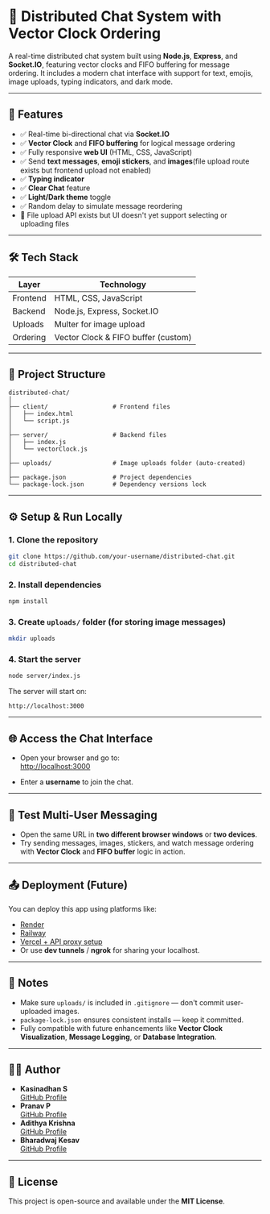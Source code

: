 # 💬 Distributed Chat System with Vector Clock Ordering

A real-time distributed chat system built using **Node.js**, **Express**, and **Socket.IO**, featuring vector clocks and FIFO buffering for message ordering. It includes a modern chat interface with support for text, emojis, image uploads, typing indicators, and dark mode.

---

## 🚀 Features

- ✅ Real-time bi-directional chat via **Socket.IO**
- ✅ **Vector Clock** and **FIFO buffering** for logical message ordering
- ✅ Fully responsive **web UI** (HTML, CSS, JavaScript)
- ✅ Send **text messages**, **emoji stickers**, and **images**(file upload route exists but frontend upload not enabled)
- ✅ **Typing indicator**
- ✅ **Clear Chat** feature
- ✅ **Light/Dark theme** toggle
- ✅ Random delay to simulate message reordering
- 📎 File upload API exists but UI doesn't yet support selecting or uploading files

---

## 🛠️ Tech Stack

| Layer     | Technology                         |
|-----------|-------------------------------------|
| Frontend  | HTML, CSS, JavaScript               |
| Backend   | Node.js, Express, Socket.IO         |
| Uploads   | Multer for image upload             |
| Ordering  | Vector Clock & FIFO buffer (custom) |

---

## 📁 Project Structure

```
distributed-chat/
│
├── client/                  # Frontend files
│   ├── index.html
│   └── script.js
│
├── server/                  # Backend files
│   ├── index.js
│   └── vectorClock.js
│
├── uploads/                 # Image uploads folder (auto-created)
│
├── package.json             # Project dependencies
└── package-lock.json        # Dependency versions lock
```

---

## ⚙️ Setup & Run Locally

### 1. Clone the repository

```bash
git clone https://github.com/your-username/distributed-chat.git
cd distributed-chat
```

### 2. Install dependencies

```bash
npm install
```

### 3. Create `uploads/` folder (for storing image messages)

```bash
mkdir uploads
```

### 4. Start the server

```bash
node server/index.js
```

The server will start on:

```
http://localhost:3000
```

---

## 🌐 Access the Chat Interface

- Open your browser and go to:  
  [http://localhost:3000](http://localhost:3000)

- Enter a **username** to join the chat.

---

## 👥 Test Multi-User Messaging

- Open the same URL in **two different browser windows** or **two devices**.
- Try sending messages, images, stickers, and watch message ordering with **Vector Clock** and **FIFO buffer** logic in action.

---

## 📤 Deployment (Future)

You can deploy this app using platforms like:

- [Render](https://render.com/)
- [Railway](https://railway.app/)
- [Vercel + API proxy setup](https://vercel.com/)
- Or use **dev tunnels** / **ngrok** for sharing your localhost.

---

## 📌 Notes

- Make sure `uploads/` is included in `.gitignore` — don't commit user-uploaded images.
- `package-lock.json` ensures consistent installs — keep it committed.
- Fully compatible with future enhancements like **Vector Clock Visualization**, **Message Logging**, or **Database Integration**.

---

## 👨‍💻 Author

- **Kasinadhan S**  
  [GitHub Profile](https://github.com/kasinadhan-in)
- **Pranav P**  
  [GitHub Profile](https://github.com/Pranavp2004)
- **Adithya Krishna**  
  [GitHub Profile](https://github.com/user-name)
- **Bharadwaj Kesav**  
  [GitHub Profile](https://github.com/user-name)

---

## 📄 License

This project is open-source and available under the **MIT License**.
